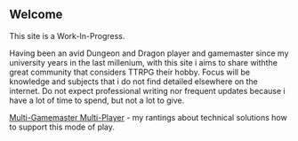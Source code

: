 ## Welcome

This site is a Work-In-Progress.

Having been an avid Dungeon and Dragon player and gamemaster since my university years in the last millenium, with this site i aims to share withthe great community that considers TTRPG their hobby. Focus will be knowledge and subjects that i do not find detailed elsewhere on the internet. Do not expect professional writing nor frequent updates because i have a lot of time to spend, but not a lot to give.


[Multi-Gamemaster Multi-Player](/mgmp/README.md) - my rantings about technical solutions how to support this mode of play.

